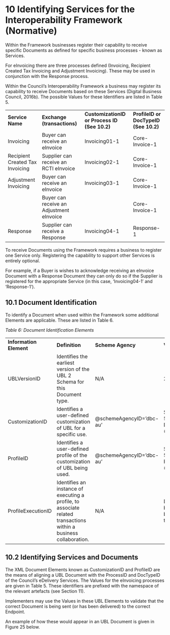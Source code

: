 # 10 Identifying Services for the Interoperability Framework (Normative) 

Within the Framework businesses register their capability to receive specific Documents as defined for specific business processes - known as Services. 

For eInvoicing there are three processes defined (Invoicing, Recipient Created Tax Invoicing and Adjustment Invoicing). These may be used in conjunction with the Response process. 

Within the Council’s Interoperability Framework a business may register its capability to receive Documents based on these Services (Digital Business Council, 2016b). The possible Values for these Identifiers are listed in Table 5. 

| | | | |
| --- |------- | --- |------- |
**Service Name** |**Exchange (transactions)**|**CustomizationID or Process ID (See 10.2)**| **ProfileID or DocTypeID (See 10.2)**| 
Invoicing | Buyer can receive an eInvoice | Invoicing01-1 | Core-Invoice-1 | 
Recipient Created Tax Invoicing | Supplier can receive an RCTI eInvoice | Invoicing02-1 |Core-Invoice-1 |
Adjustment Invoicing | Buyer can receive an eInvoice | Invoicing03-1 | Core-Invoice-1 |
| |Buyer can receive an Adjustment eInvoice | |Core-Invoice-1 | 
Response | Supplier can receive a Response | Invoicing04-1 | Response-1 |

To receive Documents using the Framework requires a business to register one Service only. Registering the capability to support other Services is entirely optional. 

For example, if a Buyer is wishes to acknowledge receiving an eInvoice Document with a Response Document they can only do so if the Supplier is registered for the appropriate Service (in this case, ‘Invoicing04-1’ and ‘Response-1’). 

## 10.1 Document Identification 

To identify a Document when used within the Framework some additional Elements are applicable. These are listed in Table 6. 

*Table 6: Document Identification Elements*

| | | | |
| --- |------- | --- |------- |
**Information Element** |**Definition**|**Scheme Agency**| **Value**| 
UBLVersionID | Identifies the earliest version of the UBL 2 Schema for this Document type. | N/A | 2.1 |
CustomizationID | Identifies a user-defined customization of UBL for a specific use. | @schemeAgencyID=’dbc-au’ | See Table 5 DocTypeID (above). |
ProfileID | Identifies a user-defined profile of the customization of UBL being used. | @schemeAgencyID=’dbc-au’ | See Table 5 ProcessID (above). |
ProfileExecutionID | Identifies an instance of executing a profile, to associate related transactions within a business collaboration. | N/A | Determined by the business transaction |


## 10.2 Identifying Services and Documents 

The XML Document Elements known as CustomizationID and ProfileID are the means of aligning a UBL Document with the ProcessID and DocTypeID of the Council’s eDelivery Services. The Values for the eInvoicing processes are given in Table 5. These identifiers are prefixed with the namespace of the relevant artefacts (see Section 11). 

Implementers may use the Values in these UBL Elements to validate that the correct Document is being sent (or has been delivered) to the correct Endpoint. 

An example of how these would appear in an UBL Document is given in Figure 25 below. 

